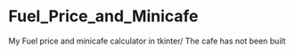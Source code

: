 # Fuel_Price_and_Minicafe

My Fuel price and minicafe calculator in tkinter/
The cafe has not been built

